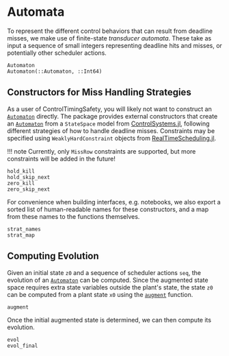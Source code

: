# Automata

To represent the different control behaviors that can result from deadline
misses, we make use of finite-state *transducer automata*.  These take as input
a sequence of small integers representing deadline hits and misses, or
potentially other scheduler actions.

```@docs
Automaton
Automaton(::Automaton, ::Int64)
```

## Constructors for Miss Handling Strategies

As a user of ControlTimingSafety, you will likely not want to construct an
[`Automaton`](@ref) directly.  The package provides external constructors that
create an [`Automaton`](@ref) from a `StateSpace` model from
[ControlSystems.jl](https://github.com/JuliaControl/ControlSystems.jl),
following different strategies of how to handle deadline misses.  Constraints
may be specified using `WeaklyHardConstraint` objects from
[RealTimeScheduling.jl](https://github.com/Ratfink/RealTimeScheduling.jl).

!!! note
    Currently, only `MissRow` constraints are supported, but more constraints
    will be added in the future!

```@docs
hold_kill
hold_skip_next
zero_kill
zero_skip_next
```

For convenience when building interfaces, e.g. notebooks, we also export a
sorted list of human-readable names for these constructors, and a map from
these names to the functions themselves.

```@docs
strat_names
strat_map
```

## Computing Evolution

Given an initial state `z0` and a sequence of scheduler actions `seq`, the
evolution of an [`Automaton`](@ref) can be computed.  Since the augmented state
space requires extra state variables outside the plant's state, the state `z0`
can be computed from a plant state `x0` using the [`augment`](@ref) function.

```@docs
augment
```

Once the initial augmented state is determined, we can then compute its
evolution.

```@docs
evol
evol_final
```
